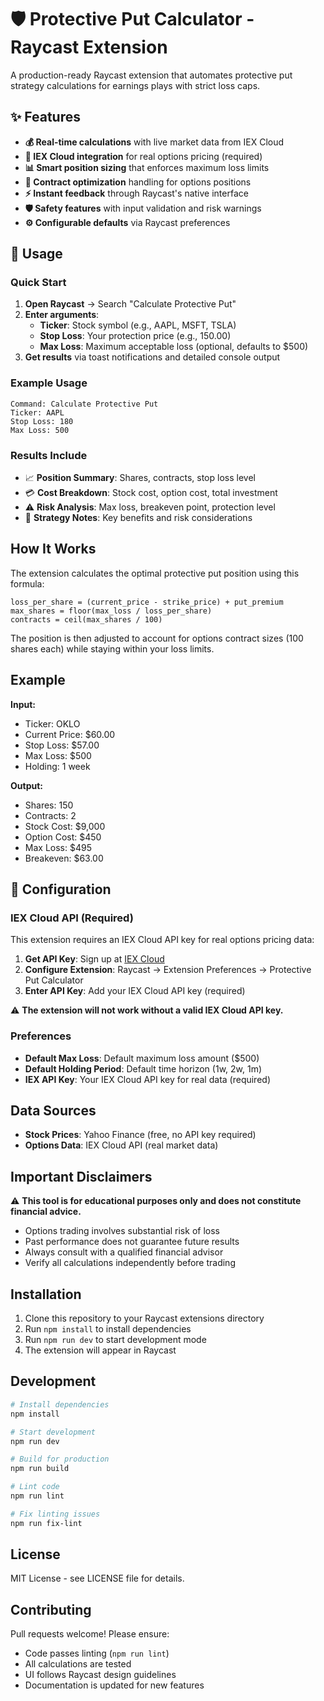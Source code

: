 # 🛡️ Protective Put Calculator - Raycast Extension

A production-ready Raycast extension that automates protective put strategy calculations for earnings plays with strict loss caps.

## ✨ Features

- **💰 Real-time calculations** with live market data from IEX Cloud
- **🔗 IEX Cloud integration** for real options pricing (required)
- **📊 Smart position sizing** that enforces maximum loss limits
- **🎯 Contract optimization** handling for options positions
- **⚡ Instant feedback** through Raycast's native interface
- **🛡️ Safety features** with input validation and risk warnings
- **⚙️ Configurable defaults** via Raycast preferences

## 🚀 Usage

### Quick Start
1. **Open Raycast** → Search "Calculate Protective Put"
2. **Enter arguments**:
   - **Ticker**: Stock symbol (e.g., AAPL, MSFT, TSLA)
   - **Stop Loss**: Your protection price (e.g., 150.00)
   - **Max Loss**: Maximum acceptable loss (optional, defaults to $500)
3. **Get results** via toast notifications and detailed console output

### Example Usage
```
Command: Calculate Protective Put
Ticker: AAPL
Stop Loss: 180
Max Loss: 500
```

### Results Include
- 📈 **Position Summary**: Shares, contracts, stop loss level
- 💳 **Cost Breakdown**: Stock cost, option cost, total investment
- ⚠️ **Risk Analysis**: Max loss, breakeven point, protection level
- 📝 **Strategy Notes**: Key benefits and risk considerations

## How It Works

The extension calculates the optimal protective put position using this formula:

```
loss_per_share = (current_price - strike_price) + put_premium
max_shares = floor(max_loss / loss_per_share)
contracts = ceil(max_shares / 100)
```

The position is then adjusted to account for options contract sizes (100 shares each) while staying within your loss limits.

## Example

**Input:**
- Ticker: OKLO
- Current Price: $60.00
- Stop Loss: $57.00
- Max Loss: $500
- Holding: 1 week

**Output:**
- Shares: 150
- Contracts: 2
- Stock Cost: $9,000
- Option Cost: $450
- Max Loss: $495
- Breakeven: $63.00

## 🔧 Configuration

### IEX Cloud API (Required)

This extension requires an IEX Cloud API key for real options pricing data:

1. **Get API Key**: Sign up at [IEX Cloud](https://iexcloud.io/)
2. **Configure Extension**: Raycast → Extension Preferences → Protective Put Calculator
3. **Enter API Key**: Add your IEX Cloud API key (required)

⚠️ **The extension will not work without a valid IEX Cloud API key.**

### Preferences

- **Default Max Loss**: Default maximum loss amount ($500)
- **Default Holding Period**: Default time horizon (1w, 2w, 1m)
- **IEX API Key**: Your IEX Cloud API key for real data (required)

## Data Sources

- **Stock Prices**: Yahoo Finance (free, no API key required)
- **Options Data**: IEX Cloud API (real market data)

## Important Disclaimers

⚠️ **This tool is for educational purposes only and does not constitute financial advice.**

- Options trading involves substantial risk of loss
- Past performance does not guarantee future results
- Always consult with a qualified financial advisor
- Verify all calculations independently before trading

## Installation

1. Clone this repository to your Raycast extensions directory
2. Run `npm install` to install dependencies
3. Run `npm run dev` to start development mode
4. The extension will appear in Raycast

## Development

```bash
# Install dependencies
npm install

# Start development
npm run dev

# Build for production
npm run build

# Lint code
npm run lint

# Fix linting issues
npm run fix-lint
```

## License

MIT License - see LICENSE file for details.

## Contributing

Pull requests welcome! Please ensure:
- Code passes linting (`npm run lint`)
- All calculations are tested
- UI follows Raycast design guidelines
- Documentation is updated for new features
